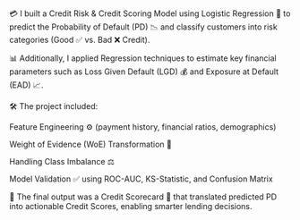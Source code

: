 💳 I built a Credit Risk & Credit Scoring Model using Logistic Regression 🤖 to predict the Probability of Default (PD) 📉 and classify customers into risk categories (Good ✅ vs. Bad ❌ Credit).

📊 Additionally, I applied Regression techniques to estimate key financial parameters such as Loss Given Default (LGD) 💰 and Exposure at Default (EAD) 📈.

🛠️ The project included:

Feature Engineering ⚙️ (payment history, financial ratios, demographics)

Weight of Evidence (WoE) Transformation 📑

Handling Class Imbalance ⚖️

Model Validation ✅ using ROC-AUC, KS-Statistic, and Confusion Matrix

🏦 The final output was a Credit Scorecard 🏅 that translated predicted PD into actionable Credit Scores, enabling smarter lending decisions.
